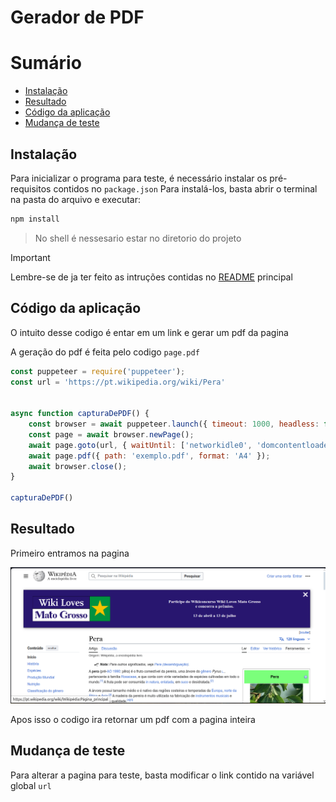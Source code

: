 # Gerador de PDF

# Sumário

* [Instalação](#Instalação)
* [Resultado](#resultado)
* [Código da aplicação](#Código-da-aplicação)
* [Mudança de teste](#Mudança_de_teste)

## Instalação

Para inicializar o programa para teste, é necessário instalar os pré-requisitos contidos no `package.json` Para instalá-los, basta abrir o terminal na pasta do arquivo e executar:

```bash
npm install
```

> No shell é nessesario estar no diretorio do projeto

> [!IMPORTANT]
> Lembre-se de ja ter feito as intruções contidas no [README](../README.md) principal

## Código da aplicação

O intuito desse codigo é entar em um link e gerar um pdf da pagina

A geração do pdf é feita pelo codigo `page.pdf`

```js
const puppeteer = require('puppeteer');
const url = 'https://pt.wikipedia.org/wiki/Pera' 


async function capturaDePDF() {
    const browser = await puppeteer.launch({ timeout: 1000, headless: false });
    const page = await browser.newPage();
    await page.goto(url, { waitUntil: ['networkidle0', 'domcontentloaded'], timeout: 0 });
    await page.pdf({ path: 'exemplo.pdf', format: 'A4' });
    await browser.close();
}

capturaDePDF()
```

## Resultado

Primeiro entramos na pagina

![1713959818521](image/README/1713959818521.png)

Apos isso o codigo ira retornar um pdf com a pagina inteira

## Mudança de teste

Para alterar a pagina para teste, basta modificar o link contido na variável global `url`
